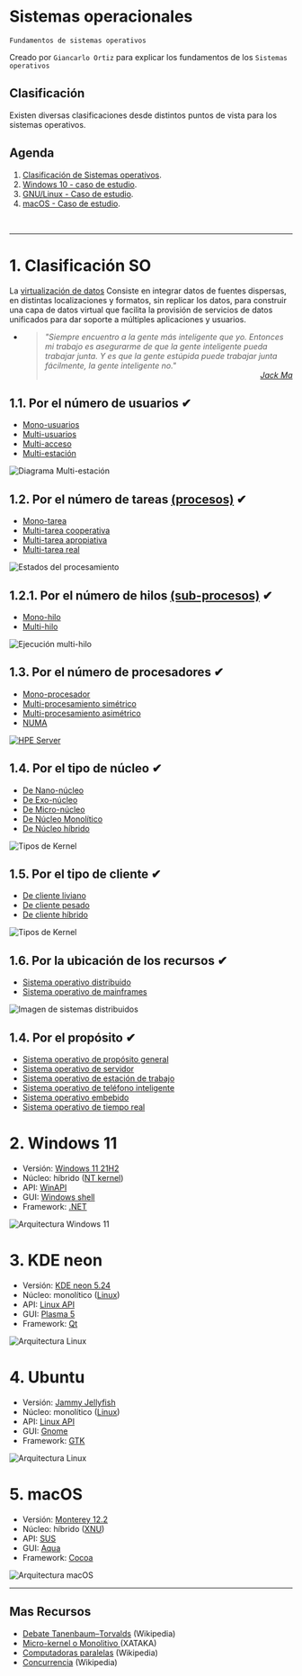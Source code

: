 # Sistemas operacionales
<p><code>Fundamentos de sistemas operativos</code></p>
<p>Creado por <code>Giancarlo Ortiz</code> para explicar los fundamentos de los <code>Sistemas operativos</code></p>

## Clasificación
Existen diversas clasificaciones desde distintos puntos de vista para los sistemas operativos.

## Agenda
1. [Clasificación de Sistemas operativos](#1-clasificación-so).
1. [Windows 10 - caso de estudio](#2-windows-10).
1. [GNU/Linux - Caso de estudio](#3-kde-neon).
1. [macOS - Caso de estudio](#4-macos).

<br>


---
# 1. Clasificación SO
La [virtualización de datos][1_0] Consiste en integrar datos de fuentes dispersas, en distintas localizaciones y formatos, sin replicar los datos, para construir una capa de datos virtual que facilita la provisión de servicios de datos unificados para dar soporte a múltiples aplicaciones y usuarios.

* ><i>"Siempre encuentro a la gente más inteligente que yo. Entonces mi trabajo es asegurarme de que la gente inteligente pueda trabajar junta. Y es que la gente estúpida puede trabajar junta fácilmente, la gente inteligente no."</i><br>
<cite style="display:block; text-align: right">[Jack Ma](https://es.wikipedia.org/wiki/Jack_Ma)</cite>

[1_0]:https://es.wikipedia.org/wiki/Virtualizaci%C3%B3n_de_datos


## 1.1. Por el número de usuarios ✔
* [Mono-usuarios][11_1]
* [Multi-usuarios][11_2]
* [Multi-acceso][11_3]
* [Multi-estación][11_4]

![Diagrama Multi-estación](img/multi-station.svg "Multi-estación")

[11_1]:https://es.wikipedia.org/wiki/Monousuario
[11_2]:https://es.wikipedia.org/wiki/Multiusuario
[11_3]:https://es.wikipedia.org/wiki/Multiacceso
[11_4]:https://es.wikipedia.org/wiki/Multiestaci%C3%B3n


## 1.2. Por el número de tareas [(procesos)][12_01] ✔
* [Mono-tarea][12_1]
* [Multi-tarea cooperativa][12_2]
* [Multi-tarea apropiativa][12_3]
* [Multi-tarea real][12_5]

![Estados del procesamiento](../21-Multitarea/img/process_state.svg "Diagrama de estados procesamiento")

## 1.2.1. Por el número de hilos [(sub-procesos)][12_02] ✔
* [Mono-hilo][12_1]
* [Multi-hilo][12_4]

![Ejecución multi-hilo](img/Multithreading.png "5 hilos por núcleo")

[12_01]:https://es.wikipedia.org/wiki/Proceso_(inform%C3%A1tica)#
[12_02]:https://es.wikipedia.org/wiki/Hilo_(inform%C3%A1tica)#
[12_1]:https://es.wikipedia.org/wiki/Monotarea
[12_2]:https://es.wikipedia.org/wiki/Multitarea_cooperativa
[12_3]:https://es.wikipedia.org/wiki/Multitarea_apropiativa
[12_4]:https://es.wikipedia.org/wiki/Multihilo
[12_5]:https://es.wikipedia.org/wiki/Multitarea#Real


## 1.3. Por el número de procesadores ✔
* [Mono-procesador][13_1]
* [Multi-procesamiento simétrico][13_2]
* [Multi-procesamiento asimétrico][13_3]
* [NUMA][13_4]

[![HPE Server](img/HPE-ProLiant-DL385-Gen10.png "ProLiant-DL385")](https://buy.hpe.com/es/es/servers/proliant-dl-servers/proliant-dl300-servers/proliant-dl385-server/hpe-proliant-dl385-gen10-plus-v2-server/p/1013291283)

[13_1]:https://es.wikipedia.org/wiki/Monoprocesador
[13_2]:https://es.wikipedia.org/wiki/Multiprocesamiento_sim%C3%A9trico
[13_3]:https://en.wikipedia.org/wiki/Asymmetric_multiprocessing
[13_4]:https://es.wikipedia.org/wiki/NUMA


## 1.4. Por el tipo de núcleo ✔
* [De Nano-núcleo][14_1]
* [De Exo-núcleo][14_2]
* [De Micro-núcleo][14_3]
* [De Núcleo Monolítico][14_4]
* [De Núcleo híbrido][14_5]

![Tipos de Kernel](img/type-kernel.svg "Kernel")

[14_1]:https://en.wikipedia.org/wiki/Microkernel#Nanokernel
[14_2]:https://en.wikipedia.org/wiki/Exokernel
[14_3]:https://es.wikipedia.org/wiki/Micron%C3%BAcleo
[14_4]:https://es.wikipedia.org/wiki/N%C3%BAcleo_monol%C3%ADtico
[14_5]:https://es.wikipedia.org/wiki/N%C3%BAcleo_h%C3%ADbrido


## 1.5. Por el tipo de cliente ✔
* [De cliente liviano][15_1]
* [De cliente pesado][15_2]
* [De cliente híbrido][15_3]

![Tipos de Kernel](img/HP-thin-client.png "Kernel")

[15_1]:https://es.wikipedia.org/wiki/Cliente_liviano
[15_2]:https://es.wikipedia.org/wiki/Cliente_pesado
[15_3]:https://es.wikipedia.org/wiki/Cliente_h%C3%ADbrido


## 1.6. Por la ubicación de los recursos ✔
* [Sistema operativo distribuido][16_1]
* [Sistema operativo de mainframes][16_2]

![Imagen de sistemas distribuidos](img/os-distributed.svg "Sistemas Distribuidos")

[16_1]:https://en.wikipedia.org/wiki/Distributed_operating_system
[16_2]:https://es.wikipedia.org/wiki/Unidad_central


## 1.4. Por el propósito ✔
* [Sistema operativo de propósito general][13_1]
* [Sistema operativo de servidor][13_4]
* [Sistema operativo de estación de trabajo][13_2]
* [Sistema operativo de teléfono inteligente][13_3]
* [Sistema operativo embebido][13_6]
* [Sistema operativo de tiempo real][13_7]

[13_1]:https://es.wikipedia.org/wiki/Estaci%C3%B3n_de_trabajo
[13_2]:https://es.wikipedia.org/wiki/Estaci%C3%B3n_de_trabajo
[13_3]:https://es.wikipedia.org/wiki/Tel%C3%A9fono_inteligente
[13_4]:https://es.wikipedia.org/wiki/Servidor
[13_6]:https://es.wikipedia.org/wiki/Sistema_operativo_embebido
[13_7]:https://es.wikipedia.org/wiki/Sistema_operativo_de_tiempo_real


# 2. Windows 11
* Versión: [Windows 11 21H2][2_0]
* Núcleo: híbrido ([NT kernel][2_1])
* API: [WinAPI][2_2]
* GUI: [Windows shell][2_3]
* Framework: [.NET][2_4]

![Arquitectura Windows 11](img/type-kernel.svg "Arquitectura Windows 11")

[2_0]:https://en.wikipedia.org/wiki/Windows_11
[2_1]:https://en.wikipedia.org/wiki/Architecture_of_Windows_NT
[2_2]:https://en.wikipedia.org/wiki/Windows_API
[2_3]:https://en.wikipedia.org/wiki/Windows_shell
[2_4]:https://en.wikipedia.org/wiki/.NET_Framework


# 3. KDE neon
* Versión: [KDE neon 5.24][3_0]
* Núcleo: monolítico ([Linux][3_1])
* API: [Linux API][3_2]
* GUI: [Plasma 5][3_3]
* Framework: [Qt][3_4]

![Arquitectura Linux](img/type-kernel.svg "Arquitectura Linux")

[3_0]:https://en.wikipedia.org/wiki/KDE_neon
[3_1]:https://en.wikipedia.org/wiki/Linux_kernel
[3_2]:https://en.wikipedia.org/wiki/Linux_kernel_interfaces
[3_3]:https://es.wikipedia.org/wiki/KDE_Plasma_5
[3_4]:https://en.wikipedia.org/wiki/Qt_(software)#


# 4. Ubuntu
* Versión: [Jammy Jellyfish][4_0]
* Núcleo: monolítico ([Linux][4_1])
* API: [Linux API][4_2]
* GUI: [Gnome][4_3]
* Framework: [GTK][4_4]

![Arquitectura Linux](img/linux.svg "Arquitectura Linux")

[4_0]:https://en.wikipedia.org/wiki/Ubuntu
[4_1]:https://en.wikipedia.org/wiki/Linux_kernel
[4_2]:https://en.wikipedia.org/wiki/Linux_kernel_interfaces
[4_3]:https://en.wikipedia.org/wiki/GNOME
[4_4]:https://en.wikipedia.org/wiki/GTK

# 5. macOS
* Versión: [Monterey 12.2][5_0]
* Núcleo: híbrido ([XNU][5_1])
* API: [SUS][5_2]
* GUI: [Aqua][5_3]
* Framework: [Cocoa][5_4]

![Arquitectura macOS](img/macos.svg "Arquitectura macOS")

[5_0]:https://en.wikipedia.org/wiki/MacOS_Monterey
[5_1]:https://en.wikipedia.org/wiki/XNU
[5_2]:https://en.wikipedia.org/wiki/Single_UNIX_Specification
[5_3]:https://en.wikipedia.org/wiki/Aqua_(user_interface)#
[5_4]:https://en.wikipedia.org/wiki/Cocoa_(API)#


---
## Mas Recursos
- [Debate Tanenbaum–Torvalds](https://es.wikipedia.org/wiki/Debate_Tanenbaum%E2%80%93Torvalds) (Wikipedia)
- [Micro-kernel o Monolitivo ](https://www.xataka.com/historia-tecnologica/linux-esta-obsoleto-historia-detras-declaracion-que-provoco-debate-apasionante-acerca-este-sistema-operativo-1) (XATAKA)
- [Computadoras paralelas](https://es.wikipedia.org/wiki/Computaci%C3%B3n_paralela#Clases_de_computadoras_paralelas) (Wikipedia)
- [Concurrencia](https://es.wikipedia.org/wiki/Concurrencia_(inform%C3%A1tica)) (Wikipedia)